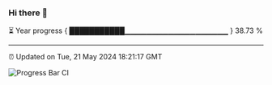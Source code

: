 ### Hi there 👋

⏳ Year progress { ███████████▁▁▁▁▁▁▁▁▁▁▁▁▁▁▁▁▁▁▁ } 38.73 %

---

⏰ Updated on Tue, 21 May 2024 18:21:17 GMT

![Progress Bar CI](https://github.com/liununu/liununu/workflows/Progress%20Bar%20CI/badge.svg)
